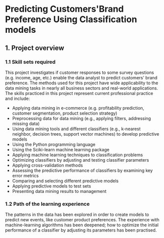 # Predicting Customers'Brand Preference Using Classification models

## 1. Project overview 

### 1.1 Skill sets required

This project investigates if customer responses to some survey questions (e.g. income, age, etc.) enable the data analyst to predict customers' brand preference. The methods used for this project have wide applicability to the data mining tasks in nearly all business sectors and real-world applications. The skills practiced in this project represent current professional practice and include:

- Applying data mining in e-commerce (e.g. profitability prediction, customer segmentation, product selection strategy)
- Preprocessing data for data mining (e.g., applying filters, addressing missing data)
- Using data mining tools and different classifiers (e.g., k-nearest neighbor, decision trees, support vector machines) to develop predictive models
- Using the Python programming language
- Using the Sciki-learn machine learning package 
- Applying machine learning techniques to classification problems
- Optimizing classifiers by adjusting and testing classifier parameters
- Applying cross-validation methods
- Assessing the predictive performance of classifiers by examining key error metrics
- Comparing and selecting different predictive models
- Applying predictive models to test sets
- Presenting data mining results to management

### 1.2 Path of the learning experience

The patterns in the data has been explored in order to create models to predict new events, like customer product preferences. The experience with machine-learning algorithms has been deepened; how to optimize the initial performance of a classifier by adjusting its parameters has been practised. 
